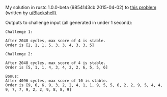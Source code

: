 My solution in rustc 1.0.0-beta (9854143cb 2015-04-02)  to [this problem](https://www.reddit.com/r/dailyprogrammer/comments/33ow0c/20150424_challenge_211_hard_hungry_puppies/) (written by [u/Blackshell](https://www.reddit.com/user/Blackshell)).

Outputs to challenge input (all generated in under 1 second):

    Challenge 1:

    After 2048 cycles, max score of 4 is stable.
    Order is [2, 1, 1, 5, 3, 3, 4, 3, 3, 5]
    
    Challenge 2:
    
    After 2048 cycles, max score of 4 is stable.
    Order is [5, 1, 1, 4, 3, 4, 2, 2, 6, 5, 5, 6]
    
    Bonus:
    After 4096 cycles, max score of 10 is stable.
    Order is [9, 6, 6, 9, 3, 2, 2, 4, 1, 1, 9, 5, 5, 6, 2, 2, 9, 5, 4, 4, 9, 7, 7, 9, 2, 2, 9, 8, 8, 9]
